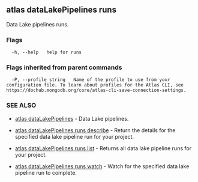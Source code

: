 ## atlas dataLakePipelines runs

Data Lake pipelines runs.






### Flags

```
  -h, --help   help for runs

```


### Flags inherited from parent commands

```
  -P, --profile string   Name of the profile to use from your configuration file. To learn about profiles for the Atlas CLI, see https://dochub.mongodb.org/core/atlas-cli-save-connection-settings.

```

### SEE ALSO


* [atlas dataLakePipelines](atlas_dataLakePipelines.md)	- Data Lake pipelines.

* [atlas dataLakePipelines runs describe](atlas_dataLakePipelines_runs_describe.md)	- Return the details for the specified data lake pipeline run for your project.

* [atlas dataLakePipelines runs list](atlas_dataLakePipelines_runs_list.md)	- Returns all data lake pipeline runs for your project.

* [atlas dataLakePipelines runs watch](atlas_dataLakePipelines_runs_watch.md)	- Watch for the specified data lake pipeline run to complete.



